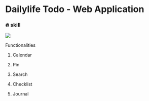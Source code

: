 # Dailylife Todo - Web Application

### :fire: skill
<img src="https://img.shields.io/badge/React-61DAFB?style=flat-square&logo=react&logoColor=white"/>



Functionalities

1. Calendar
  
3. Pin
4. Search
5. Checklist
6. Journal





